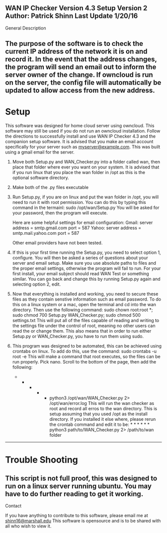 WAN IP Checker Version 4.3
Setup Version 2
Author: Patrick Shinn
Last Update 1/20/16
------------------------------------------------------------------------------------------------------------------
General Description

The purpose of the software is to check the current IP address of the network it is on and record it. In the event
that the address changes, the program will send an email out to inform the server owner of the change. If owncloud
is run on the server, the config file will automatically be updated to allow access from the new address.
------------------------------------------------------------------------------------------------------------------
# Setup

This software was designed for home cloud server using owncloud. This software may still be used if you do not run
an owncloud installation. Follow the directions to successfully install and use WAN IP Checker 4.3 and the companion
setup software. It is advised that you make an email account specifically for your server such as myserver@example.com.
This was built using a gmail email for the server.

1. Move both Setup.py and WAN_Checker.py into a folder called wan, then place that folder where ever you want on your
  system. It is advised that if you run linux that you place the wan folder in /opt as this is the optional software
  directory.

2. Make both of the .py files executable

3. Run Setup.py, if you are on linux and put the wan folder in /opt, you will need to run it with root permission.
   You can do this by typing this command in the termainl: sudo /opt/wan/Setup.py 
   You will be asked for your password, then the program will execute.
   
   Here are some helpful settings for email configuration:
   Gmail: 
   server address = smtp.gmail.com
   port = 587
   Yahoo:
   server address = smtp.mail.yahoo.com
   port = 587
   
   Other email providers have not been tested.
   
4. If this is your first time running the Setup.py, you need to select option 1, configure. You will then be asked 
   a series of questions about your server and email setup. Make sure you use absolute paths to files and the 
   proper email settings, otherwise the program will fail to run. For your first install, your email subject should
   read WAN Test or something similar. You can go back and change this by running Setup.py again and selecting option
   2, edit.
   
5. Now that everything is installed and working, you need to secure these files as they contain senstive information
   such as email password. To do this on a linux system or a mac, open the terminal and cd into the wan directory.
   Then use the following command: sudo chown root:root *; sudo chmod 700 Setup.py WAN_Checker.py; sudo chmod 500 settings.txt
   This will put all of the files capable of reading and writing to the settings file under the control of root, 
   meaning no other users can read the or change them. This also means that in order to run either Setup.py or WAN_Checker.py,
   you have to run them using sudo.
   
6. This program was designed to be automated, this can be achieved using crontabs on linux. To add do this, use the
   command: sudo crontabs -u root -e 
   This will make a command that root executes, so the files can be run properly.
   Pick nano. Scroll to the bottom of the page, then add the following:
   * * * * * python3 /opt/wan/WAN_Checker.py 2> /opt/wan/error.log
   This will run the wan checker as root and record all erros to the wan directory. This is setup assuming that you
   used /opt as the install directory. If you installed it else where, please rerun the crontab command and 
   edit it to be: * * * * * * python3 path/to/WAN_Checker.py 2> /path/to/wan folder
--------------------------------------------------------------------------------------------------------------------
 # Trouble Shooting
 
 This script is not full proof, this was designed to run on a linux server running ubuntu. You may have to do further
 reading to get it working. 
------------------------------------------------------------------------------------------------------------------

Contact

If you have anything to contribute to this software, please email me at shinn16@marshall.edu This software is opensource
and is to be shared with all who wish to view it.
